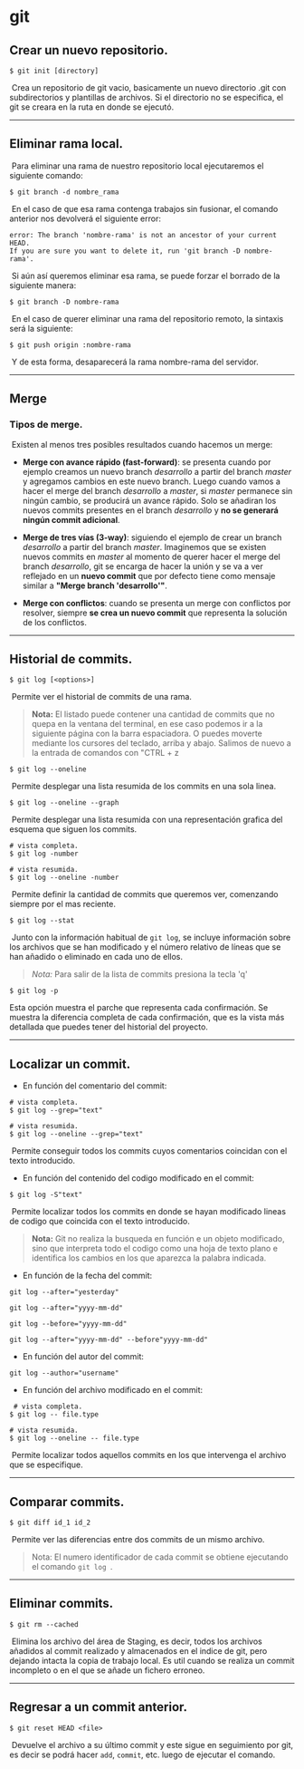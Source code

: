 # git

## Crear un nuevo repositorio.

```git
$ git init [directory]
```

​	Crea un repositorio de git vacio, basicamente un nuevo directorio .git con subdirectorios y plantillas de archivos. Si el directorio no se especifica, el git se creara en la ruta en donde se ejecutó.



---

## Eliminar rama local.

​	Para eliminar una rama de nuestro repositorio local ejecutaremos el siguiente comando:

```git
$ git branch -d nombre_rama
```

​	En el caso de que esa rama contenga trabajos sin fusionar, el comando anterior nos devolverá el siguiente error:

```git
error: The branch 'nombre-rama' is not an ancestor of your current HEAD.
If you are sure you want to delete it, run 'git branch -D nombre-rama'.
```

​	Si aún así queremos eliminar esa rama, se puede forzar el borrado de la siguiente manera:

```git
$ git branch -D nombre-rama
```

​	En el caso de querer eliminar una rama del repositorio remoto, la sintaxis será la siguiente:

```git
$ git push origin :nombre-rama
```

​	Y de esta forma, desaparecerá la rama nombre-rama del servidor.



---

## Merge

### Tipos de merge.

​	Existen al menos tres posibles resultados cuando hacemos un merge:

- **Merge con avance rápido (fast-forward)**: se presenta cuando por ejemplo creamos un nuevo branch *desarrollo* a partir del branch *master* y agregamos cambios en este nuevo branch. Luego cuando vamos a hacer el merge del branch *desarrollo* a *master*, si *master* permanece sin ningún cambio, se producirá un avance rápido. Solo se añadiran los nuevos commits presentes en el branch *desarrollo* y **no se generará ningún commit adicional**.

- **Merge de tres vías (3-way)**: siguiendo el ejemplo de crear un branch *desarrollo* a partir del branch *master*. Imaginemos que se existen nuevos commits en *master* al momento de querer hacer el merge del branch *desarrollo*, git se encarga de hacer la unión y se va a ver reflejado en un **nuevo commit** que por defecto tiene como mensaje similar a **"Merge branch 'desarrollo'"**.

- **Merge con conflictos**: cuando se presenta un merge con conflictos por resolver, siempre **se crea un nuevo commit** que representa la solución de los conflictos.



---

## Historial de commits.

```git
$ git log [<options>]
```
​	Permite ver el historial de commits de una rama.

> **Nota:** El listado puede contener una cantidad de commits que no quepa en la ventana del terminal, en ese caso podemos ir a la siguiente página con la barra espaciadora. O puedes moverte mediante los cursores del teclado, arriba y abajo. Salimos de nuevo a la entrada de comandos con "CTRL + z

```git
$ git log --oneline
```

​	Permite desplegar una lista resumida de los commits en una sola linea.

```git
$ git log --oneline --graph
```

​	Permite desplegar una lista resumida con una representación grafica del esquema que siguen los commits.



```git
# vista completa.
$ git log -number

# vista resumida.
$ git log --oneline -number
```

​	Permite definir la cantidad de commits que queremos ver, comenzando siempre por el mas reciente.



```git 
$ git log --stat
```

​	Junto con la información habitual de `git log`, se incluye información sobre los archivos que se han modificado y el número relativo de líneas que se han añadido o eliminado en cada uno de ellos.

> *Nota:* Para salir de la lista de commits presiona la tecla 'q' 

```git 
$ git log -p
```

Esta opción muestra el parche que representa cada confirmación. Se muestra la diferencia completa de cada confirmación, que es la vista más detallada que puedes tener del historial del proyecto.

---

## Localizar un commit.

- En función del comentario del commit:

```git
# vista completa.
$ git log --grep="text"

# vista resumida.
$ git log --oneline --grep="text"
```

​	Permite conseguir todos los commits cuyos comentarios coincidan con el texto introducido.



- En función del contenido del codigo modificado en el commit:

```git
$ git log -S"text"
```

​	Permite localizar todos los commits en donde se hayan modificado lineas de codigo que coincida con el texto introducido.

> **Nota:** Git no realiza la busqueda en función e un objeto modificado, sino que interpreta todo el codigo como una hoja de texto plano e identifica los cambios en los que aparezca la palabra indicada. 



- En función de la fecha del commit:

```git
git log --after="yesterday"

git log --after="yyyy-mm-dd"

git log --before="yyyy-mm-dd"

git log --after="yyyy-mm-dd" --before"yyyy-mm-dd"
```



- En función del autor del commit:

```git
git log --author="username"
```



- En función del archivo modificado en el commit:

```git
 # vista completa.
$ git log -- file.type

# vista resumida.
$ git log --oneline -- file.type
```

​	Permite localizar todos aquellos commits en los que intervenga el archivo que se especifique. 

---

## Comparar commits.

```git
$ git diff id_1 id_2
```

​	Permite ver las diferencias entre dos commits de un mismo archivo. 

> Nota: El numero identificador de cada commit se obtiene ejecutando el comando `git log `.



---

## Eliminar commits.

```git 
$ git rm --cached
```

​	Elimina los archivo del área de Staging, es decir, todos los archivos añadidos al commit realizado y almacenados en el indice de git, pero dejando intacta la copia de trabajo local. Es util cuando se realiza un commit incompleto o en el que se añade un fichero erroneo. 



---



## Regresar a un commit anterior.

```git
$ git reset HEAD <file>
```

​	Devuelve el archivo a su último commit y este sigue en seguimiento por git, es decir se podrá hacer `add`, `commit`, etc. luego de ejecutar el comando. 